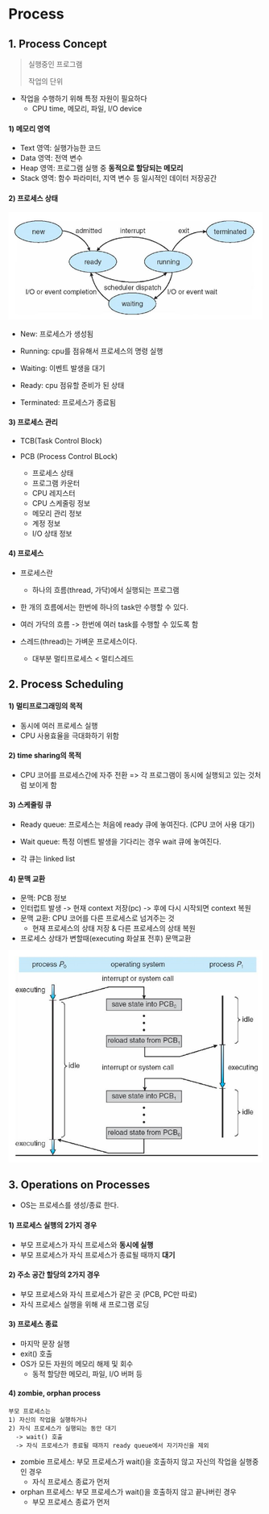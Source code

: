 ﻿# Process
## 1. Process Concept
> 실행중인 프로그램
>
> 작업의 단위

- 작업을 수행하기 위해 특정 자원이 필요하다
  - CPU time, 메모리, 파일, I/O device

#### 1) 메모리 영역

- Text 영역: 실행가능한 코드
- Data 영역: 전역 변수
- Heap 영역: 프로그램 실행 중 **동적으로 할당되는 메모리**
- Stack 영역: 함수 파라미터, 지역 변수 등 일시적인 데이터 저장공간



#### 2) 프로세스 상태

![process state](./Image/Process_state.JPG)

- New: 프로세스가 생성됨
- Running: cpu를 점유해서 프로세스의 명령 실행

- Waiting: 이벤트 발생을 대기
- Ready:  cpu 점유할 준비가 된 상태
- Terminated: 프로세스가 종료됨



#### 3) 프로세스 관리

- TCB(Task Control Block)

- PCB (Process Control BLock)
  - 프로세스 상태
  - 프로그램 카운터
  - CPU 레지스터
  - CPU 스케줄링 정보
  - 메모리 관리 정보
  - 계정 정보
  - I/O 상태 정보



#### 4) 프로세스

- 프로세스란
  - 하나의 흐름(thread, 가닥)에서 실행되는 프로그램
- 한 개의 흐름에서는 한번에 하나의 task만 수행할 수 있다.
- 여러 가닥의 흐름 -> 한번에 여러 task를 수행할 수 있도록 함

- 스레드(thread)는 가벼운 프로세스이다.
  - 대부분 멀티프로세스 < 멀티스레드



## 2. Process Scheduling

#### 1) 멀티프로그래밍의 목적

- 동시에 여러 프로세스 실행
- CPU 사용효율을 극대화하기 위함

#### 2) time sharing의 목적

- CPU 코어를 프로세스간에 자주 전환 => 각 프로그램이 동시에 실행되고 있는 것처럼 보이게 함

#### 3) 스케줄링 큐

- Ready queue: 프로세스는 처음에 ready 큐에 놓여진다. (CPU 코어 사용 대기)
- Wait queue: 특정 이벤트 발생을 기다리는 경우 wait 큐에 놓여진다.

- 각 큐는 linked list

#### 4) 문맥 교환

- 문맥: PCB 정보
- 인터럽트 발생 -> 현재 context 저장(pc) -> 후에 다시 시작되면 context 복원
- 문맥 교환: CPU 코어를 다른 프로세스로 넘겨주는 것
  - 현재 프로세스의 상태 저장 & 다른 프로세스의 상태 복원
- 프로세스 상태가 변할때(executing 화살표 전후) 문맥교환

![process state](./Image/Context_switch.JPG)



## 3. Operations on Processes

- OS는 프로세스를 생성/종료 한다.

#### 1) 프로세스 실행의 2가지 경우

- 부모 프로세스가 자식 프로세스와 **동시에 실행**
- 부모 프로세스가 자식 프로세스가 종료될 때까지 **대기**

#### 2) 주소 공간 할당의 2가지 경우

- 부모 프로세스와 자식 프로세스가 같은 곳 (PCB, PC만 따로)
- 자식 프로세스 실행을 위해 새 프로그램 로딩

#### 3) 프로세스 종료

- 마지막 문장 실행
- exit() 호출
- OS가 모든 자원의 메모리 해제 및 회수
  - 동적 할당한 메모리, 파일, I/O 버퍼 등

#### 4) zombie, orphan process

```
부모 프로세스는
1) 자신의 작업을 실행하거나
2) 자식 프로세스가 실행되는 동안 대기
  -> wait() 호출
  -> 자식 프로세스가 종료될 때까지 ready queue에서 자기자신을 제외
```

- zombie 프로세스: 부모 프로세스가 wait()을 호출하지 않고 자신의 작업을 실행중인 경우
  - 자식 프로세스 종료가 먼저
- orphan 프로세스: 부모 프로세스가 wait()을 호출하지 않고 끝나버린 경우
  - 부모 프로세스 종료가 먼저
